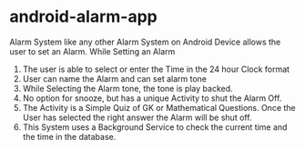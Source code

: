 # android-alarm-app

Alarm System like any other Alarm System on Android Device allows the user to set an Alarm. While Setting an Alarm 
1. The user is able to select or enter the Time in the 24 hour Clock format
2. User can name the Alarm and can set alarm tone
3. While Selecting the Alarm tone, the tone is play backed. 
4. No option for snooze, but has a unique Activity to shut the Alarm Off. 
5. The Activity is a Simple Quiz of GK or Mathematical Questions. Once the User has selected the right answer the Alarm will be shut off.
6. This System uses a Background Service to check the current time and the time in the database.
